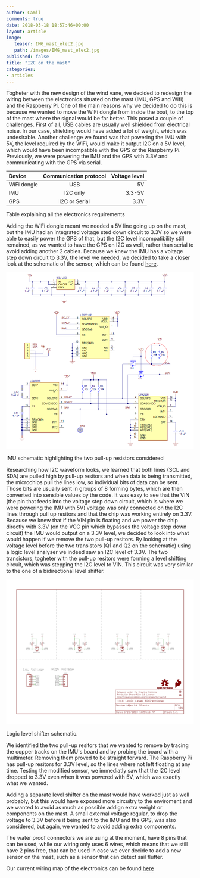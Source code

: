 ```yaml
---
author: Camil
comments: true
date: 2018-03-18 18:57:46+00:00
layout: article
image:
   teaser: IMG_mast_elec2.jpg
   path: /images/IMG_mast_elec2.jpg
published: false
title: "I2C on the mast"
categories:
- articles
---
```


Togheter with the new design of the wind vane, we decided to redesign the wiring
between the electronics situated on the mast (IMU, GPS and Wifi) and the Raspberry Pi. One of the main
reasons why we decided to do this is because we wanted to move the WiFi dongle from
inside the boat, to the top of the mast where the signal would be far better. This
posed a couple of challenges. First of all, USB cables are usually well shielded 
from electrical noise. In our case, shielding would have added a lot of weight,
which was undesirable. Another challenge we found was that powering the IMU with 5V,
the level required by the WiFi, would make it output I2C on a 5V level, which would
have been incompatible with the GPS or the Raspberry Pi. Previously, we were powering
the IMU and the GPS with 3.3V and communicating with the GPS via serial.

| Device       | Communication protocol     | Voltage level |
| :------------- |:-------------:| -----:|
| WiFi dongle    | USB | 5V |
| IMU     | I2C only      |   3.3-5V |
| GPS | I2C or Serial     |    3.3V |

Table explaining all the electronics requirements

Adding the WiFi dongle meant we needed a 5V line going up on the mast, but the IMU had an integrated
voltage sted down circuit to 3.3V so we were able to easily power the GPS of that, but the
I2C level incompatibility still remained, as we wanted to have the GPS on I2C as well, rather
than serial to avoid adding another 2 cables. Because we knew the IMU has a voltage step down
circuit to 3.3V, the level we needed, we decided to take a closer look at the schematic of
the sensor, which can be found [here](https://www.pololu.com/file/0J772/altimu-10-v4-schematic-diagram.pdf).

![IMU Schematic](/images/0J5198.1200.png)

IMU schematic highlighting the two pull-up resistors considered

Researching how I2C waveform looks, we learned that both lines (SCL and SDA) are pulled high
by pull-up resitors and when data is being transmitted, the microchips pull the lines low, so
individual bits of data can be sent. Those bits are usually sent in groups of 8
forming bytes, which are then converted into sensible values by the code.
It was easy to see that the VIN (the pin that feeds into the voltage step down circuit, which is where we were powering the IMU with 5V) voltage 
was only connected on the I2C lines through pull up resitors and that the chip was working
entirely on 3.3V. Because we knew that if the VIN pin is floating and we power the chip directly
with 3.3V (on the VCC pin which bypasses the voltage step down circuit) the IMU would output on a 3.3V level, we 
decided to look into what would happen if we remove the two pull-up resitors. By looking at the
voltage level before the two transistors (Q1 and Q2 on the schematic) using a logic level analyser
we indeed saw an I2C level of 3.3V. The two transistors, togheter with the pull-up resitors were
forming a level shifting circuit, which was stepping the I2C level to VIN. This circuit was very
similar to the one of a bidirectional level shifter.

![Lvl shifter](/images/Logic_Level_Bidirectional-1.jpg)

Logic level shifter schematic.

We identified the two pull-up resitors that we wanted to remove by tracing the copper tracks
on the IMU's board and by probing the board with a multimeter. Removing them proved to be
straight forward. The Raspberry Pi has pull-up resitors for 3.3V level, so the lines where not
left floating at any time. Testing the modified sensor, we immediatly saw that the I2C level
dropped to 3.3V even when it was powered with 5V, which was exactly what we wanted. 

Adding a separate level shifter on the mast would have worked just as well probably, but this
would have exposed more circuitry to the enviroment and we wanted to avoid as much as possible
addign extra weight or components on the mast. A small external voltage regular, to drop the voltage
to 3.3V before it being sent to the IMU and the GPS, was also considered, but again, we wanted
to avoid adding extra components.

The water proof connectors we are using at the moment, have 8 pins that can be used, while our
wiring only uses 6 wires, which means that we still have 2 pins free, that can be used in case
we ever decide to add a new sensor on the mast, such as a sensor that can detect sail flutter.

Our current wiring map of the electronics can be found [here](https://github.com/Maritime-Robotics-Student-Society/Boat-construction/blob/master/Electronics%20Mast/final%20wire%20map.svg)
